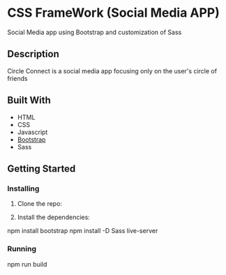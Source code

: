 # CSS FrameWork (Social Media APP)

Social Media app using Bootstrap and customization of Sass

## Description

Circle Connect is a social media app focusing only on the user's circle of friends

## Built With



- HTML
- CSS
- Javascript
- [Bootstrap](https://getbootstrap.com)
- Sass

## Getting Started

### Installing

1. Clone the repo:

2. Install the dependencies:

  npm install bootstrap
  npm install -D Sass live-server

### Running

  npm run build

